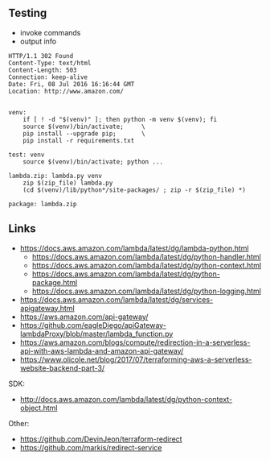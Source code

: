 ## Testing
* invoke commands
* output info

```
HTTP/1.1 302 Found
Content-Type: text/html
Content-Length: 503
Connection: keep-alive
Date: Fri, 08 Jul 2016 16:16:44 GMT
Location: http://www.amazon.com/
```

```

venv:
	if [ ! -d "$(venv)" ]; then python -m venv $(venv); fi
	source $(venv)/bin/activate;     \
	pip install --upgrade pip;       \
	pip install -r requirements.txt

test: venv
	source $(venv)/bin/activate; python ...

lambda.zip: lambda.py venv
	zip $(zip_file) lambda.py 
	(cd $(venv)/lib/python*/site-packages/ ; zip -r $(zip_file) *)

package: lambda.zip
```

## Links
* https://docs.aws.amazon.com/lambda/latest/dg/lambda-python.html
  * https://docs.aws.amazon.com/lambda/latest/dg/python-handler.html
  * https://docs.aws.amazon.com/lambda/latest/dg/python-context.html
  * https://docs.aws.amazon.com/lambda/latest/dg/python-package.html
  * https://docs.aws.amazon.com/lambda/latest/dg/python-logging.html
* https://docs.aws.amazon.com/lambda/latest/dg/services-apigateway.html
* https://aws.amazon.com/api-gateway/
* https://github.com/eagleDiego/apiGateway-lambdaProxy/blob/master/lambda_function.py
* https://aws.amazon.com/blogs/compute/redirection-in-a-serverless-api-with-aws-lambda-and-amazon-api-gateway/
* https://www.olicole.net/blog/2017/07/terraforming-aws-a-serverless-website-backend-part-3/

SDK:
* http://docs.aws.amazon.com/lambda/latest/dg/python-context-object.html

Other:
* https://github.com/DevinJeon/terraform-redirect
* https://github.com/markis/redirect-service
